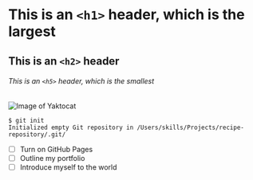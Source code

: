 # This is an `<h1>` header, which is the largest

## This is an `<h2>` header

###### This is an `<h5>` header, which is the smallest

![Image of Yaktocat](https://octodex.github.com/images/yaktocat.png)
```
$ git init
Initialized empty Git repository in /Users/skills/Projects/recipe-repository/.git/
```
- [ ] Turn on GitHub Pages
- [ ] Outline my portfolio
- [ ] Introduce myself to the world
